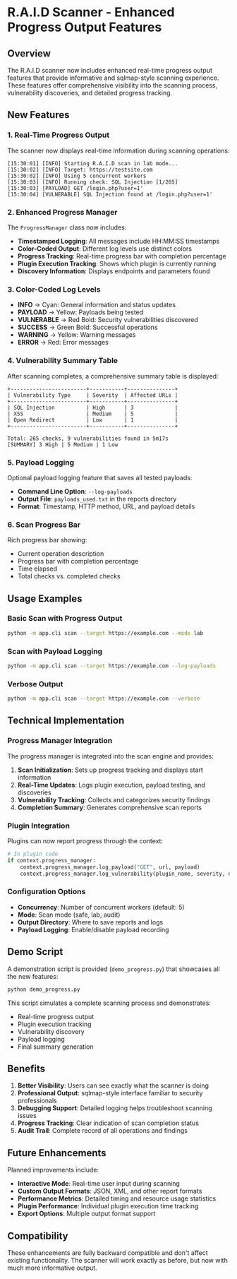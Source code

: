 # R.A.I.D Scanner - Enhanced Progress Output Features

## Overview

The R.A.I.D scanner now includes enhanced real-time progress output features that provide informative and sqlmap-style scanning experience. These features offer comprehensive visibility into the scanning process, vulnerability discoveries, and detailed progress tracking.

## New Features

### 1. Real-Time Progress Output

The scanner now displays real-time information during scanning operations:

```
[15:30:01] [INFO] Starting R.A.I.D scan in lab mode...
[15:30:02] [INFO] Target: https://testsite.com
[15:30:02] [INFO] Using 5 concurrent workers
[15:30:03] [INFO] Running check: SQL Injection [1/265]
[15:30:03] [PAYLOAD] GET /login.php?user=1'
[15:30:04] [VULNERABLE] SQL Injection found at /login.php?user=1'
```

### 2. Enhanced Progress Manager

The `ProgressManager` class now includes:

- **Timestamped Logging**: All messages include HH:MM:SS timestamps
- **Color-Coded Output**: Different log levels use distinct colors
- **Progress Tracking**: Real-time progress bar with completion percentage
- **Plugin Execution Tracking**: Shows which plugin is currently running
- **Discovery Information**: Displays endpoints and parameters found

### 3. Color-Coded Log Levels

- **INFO** → Cyan: General information and status updates
- **PAYLOAD** → Yellow: Payloads being tested
- **VULNERABLE** → Red Bold: Security vulnerabilities discovered
- **SUCCESS** → Green Bold: Successful operations
- **WARNING** → Yellow: Warning messages
- **ERROR** → Red: Error messages

### 4. Vulnerability Summary Table

After scanning completes, a comprehensive summary table is displayed:

```
+------------------------+-----------+---------------+
| Vulnerability Type     | Severity  | Affected URLs |
+------------------------+-----------+---------------+
| SQL Injection          | High      | 3             |
| XSS                    | Medium    | 5             |
| Open Redirect          | Low       | 1             |
+------------------------+-----------+---------------+

Total: 265 checks, 9 vulnerabilities found in 5m17s
[SUMMARY] 3 High | 5 Medium | 1 Low
```

### 5. Payload Logging

Optional payload logging feature that saves all tested payloads:

- **Command Line Option**: `--log-payloads`
- **Output File**: `payloads_used.txt` in the reports directory
- **Format**: Timestamp, HTTP method, URL, and payload details

### 6. Scan Progress Bar

Rich progress bar showing:
- Current operation description
- Progress bar with completion percentage
- Time elapsed
- Total checks vs. completed checks

## Usage Examples

### Basic Scan with Progress Output

```bash
python -m app.cli scan --target https://example.com --mode lab
```

### Scan with Payload Logging

```bash
python -m app.cli scan --target https://example.com --log-payloads
```

### Verbose Output

```bash
python -m app.cli scan --target https://example.com --verbose
```

## Technical Implementation

### Progress Manager Integration

The progress manager is integrated into the scan engine and provides:

1. **Scan Initialization**: Sets up progress tracking and displays start information
2. **Real-Time Updates**: Logs plugin execution, payload testing, and discoveries
3. **Vulnerability Tracking**: Collects and categorizes security findings
4. **Completion Summary**: Generates comprehensive scan reports

### Plugin Integration

Plugins can now report progress through the context:

```python
# In plugin code
if context.progress_manager:
    context.progress_manager.log_payload("GET", url, payload)
    context.progress_manager.log_vulnerability(plugin_name, severity, description, url)
```

### Configuration Options

- **Concurrency**: Number of concurrent workers (default: 5)
- **Mode**: Scan mode (safe, lab, audit)
- **Output Directory**: Where to save reports and logs
- **Payload Logging**: Enable/disable payload recording

## Demo Script

A demonstration script is provided (`demo_progress.py`) that showcases all the new features:

```bash
python demo_progress.py
```

This script simulates a complete scanning process and demonstrates:
- Real-time progress output
- Plugin execution tracking
- Vulnerability discovery
- Payload logging
- Final summary generation

## Benefits

1. **Better Visibility**: Users can see exactly what the scanner is doing
2. **Professional Output**: sqlmap-style interface familiar to security professionals
3. **Debugging Support**: Detailed logging helps troubleshoot scanning issues
4. **Progress Tracking**: Clear indication of scan completion status
5. **Audit Trail**: Complete record of all operations and findings

## Future Enhancements

Planned improvements include:
- **Interactive Mode**: Real-time user input during scanning
- **Custom Output Formats**: JSON, XML, and other report formats
- **Performance Metrics**: Detailed timing and resource usage statistics
- **Plugin Performance**: Individual plugin execution time tracking
- **Export Options**: Multiple output format support

## Compatibility

These enhancements are fully backward compatible and don't affect existing functionality. The scanner will work exactly as before, but now with much more informative output.
